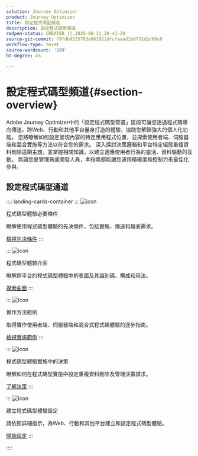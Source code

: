 ```yaml
---
solution: Journey Optimizer
product: Journey Optimizer
title: 設定程式碼型頻道
description: 設定程式碼型頻道
redpen-status: CREATED_||_2025-08-11_20-41-39
source-git-commit: 79fdb9535703e961922dfcfaaad1b6731d2d88c0
workflow-type: tm+mt
source-wordcount: '209'
ht-degree: 4%

---
```



# 設定程式碼型頻道{#section-overview}

Adobe Journey Optimizer中的「設定程式碼型管道」區段可讓您透過程式碼導向傳送，跨Web、行動和其他平台量身打造的體驗，協助您解鎖強大的個人化功能。 您將瞭解如何設定呈現內容的特定應用程式位置，並探索使用者端、伺服器端和混合實施等方法以符合您的需求。 深入探討決策邏輯和平台特定組態重複資料刪除這類主題，並掌握相關知識，以建立適應使用者行為的靈活、資料驅動的互動。 無論您是管理員或開發人員，本指南都能讓您運用精確度和控制力來最佳化參與。

## 設定程式碼型通道

:::: landing-cards-container
:::
![icon](https://cdn.experienceleague.adobe.com/icons/list-check.svg?lang=zh-Hant)

程式碼型體驗必要條件

瞭解使用程式碼型體驗的先決條件，包括實施、傳送和報表需求。

[檢視先決條件](../using/code-based/code-based-prerequisites.md)
:::

:::
![icon](https://cdn.experienceleague.adobe.com/icons/puzzle-piece.svg?lang=zh-Hant)

程式碼型體驗介面

瞭解跨平台的程式碼型體驗中的表面及其識別碼、構成和用法。

[探索曲面](../using/code-based/code-based-surface.md)
:::

:::
![icon](https://cdn.experienceleague.adobe.com/icons/code-branch.svg?lang=zh-Hant)

實作方法範例

取得實作使用者端、伺服器端和混合式程式碼體驗的逐步指南。

[檢視實施範例](../using/code-based/code-based-implementation-samples.md)
:::

:::
![icon](https://cdn.experienceleague.adobe.com/icons/bullseye.svg?lang=zh-Hant)

程式碼型體驗實施中的決策

瞭解如何在程式碼型實施中設定重複資料刪除及管理決策請求。

[了解決策](../using/code-based/code-based-decisioning-implementations.md)
:::

:::
![icon](https://cdn.experienceleague.adobe.com/icons/gear.svg?lang=zh-Hant)

建立程式碼型體驗設定

請依照詳細指示，為Web、行動和其他平台建立和設定程式碼型體驗。

[開始設定](../using/code-based/code-based-configuration.md)
:::

::::
